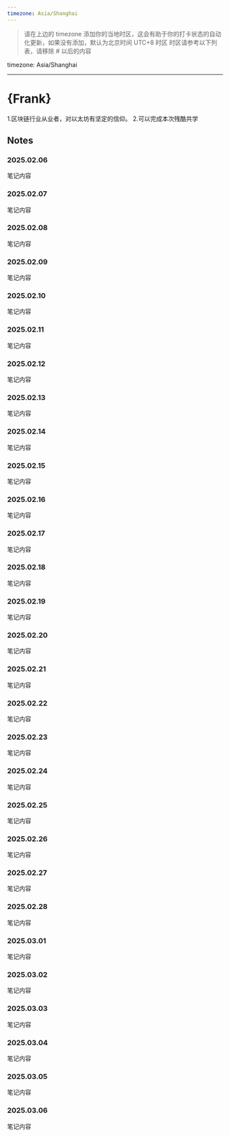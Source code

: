 ```yaml
---
timezone: Asia/Shanghai
---
```


> 请在上边的 timezone 添加你的当地时区，这会有助于你的打卡状态的自动化更新，如果没有添加，默认为北京时间 UTC+8 时区
> 时区请参考以下列表，请移除 # 以后的内容

timezone: Asia/Shanghai


---

# {Frank}

1.区块链行业从业者，对以太坊有坚定的信仰。
2.可以完成本次残酷共学

## Notes

<!-- Content_START -->

### 2025.02.06

笔记内容

### 2025.02.07

笔记内容

### 2025.02.08

笔记内容

### 2025.02.09

笔记内容

### 2025.02.10

笔记内容

### 2025.02.11

笔记内容

### 2025.02.12

笔记内容

### 2025.02.13

笔记内容

### 2025.02.14

笔记内容

### 2025.02.15

笔记内容

### 2025.02.16

笔记内容

### 2025.02.17

笔记内容

### 2025.02.18

笔记内容

### 2025.02.19

笔记内容

### 2025.02.20

笔记内容

### 2025.02.21

笔记内容

### 2025.02.22

笔记内容

### 2025.02.23

笔记内容

### 2025.02.24

笔记内容

### 2025.02.25

笔记内容

### 2025.02.26

笔记内容

### 2025.02.27

笔记内容

### 2025.02.28

笔记内容

### 2025.03.01

笔记内容

### 2025.03.02

笔记内容

### 2025.03.03

笔记内容

### 2025.03.04

笔记内容

### 2025.03.05

笔记内容

### 2025.03.06

笔记内容

<!-- Content_END -->
